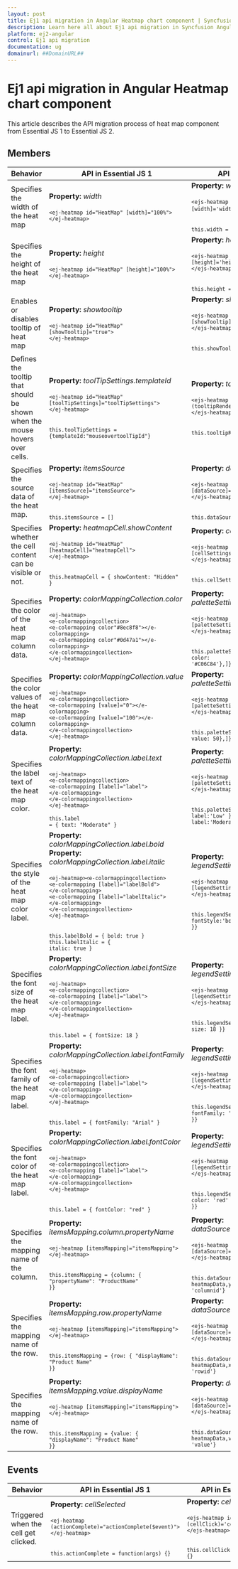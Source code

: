 ```yaml
---
layout: post
title: Ej1 api migration in Angular Heatmap chart component | Syncfusion
description: Learn here all about Ej1 api migration in Syncfusion Angular Heatmap chart component of Syncfusion Essential JS 2 and more.
platform: ej2-angular
control: Ej1 api migration 
documentation: ug
domainurl: ##DomainURL##
---
```


# Ej1 api migration in Angular Heatmap chart component

This article describes the API migration process of heat map component from Essential JS 1 to Essential JS 2.

## Members

<!-- markdownlint-disable MD033 -->

| Behavior | API in Essential JS 1 | API in Essential JS 2 |
| --- | --- | --- |
| Specifies the width of the heat map | **Property:**  *width*<br/><br/><code>`<ej-heatmap id="HeatMap" [width]="100%">`<br/>`</ej-heatmap>`</code>| **Property:**  *width*<br/><br/><code>`<ejs-heatmap id='container' [width]='width'>`</ejs-heatmap>` <br> <br><code>this.width = '300'</code>|
| Specifies the height of the heat map| **Property:**  *height*<br/><br/><code>`<ej-heatmap id="HeatMap" [height]="100%">`<br/>`</ej-heatmap>`</code>| **Property:**  *height*<br/><br/><code>`<ejs-heatmap id='container' [height]='height'>`<br/>`</ejs-heatmap>` <br> <br><code>this.height = '300'</code>|
| Enables or disables tooltip of heat map| **Property:**  *showtooltip*<br/><br/><code>`<ej-heatmap id="HeatMap" [showTooltip]="true">`<br/>`</ej-heatmap>`</code>| **Property:**  *showTooltip*<br/><br/><code>`<ejs-heatmap id='container' [showTooltip]='showTooltip'>`<br/>`</ejs-heatmap>` <br> <br><code>this.showTooltip = true</code>|
| Defines the tooltip that should be shown when the mouse hovers over cells.| **Property:**  *toolTipSettings.templateId*<br/><br/><code>`<ej-heatmap id="HeatMap" [toolTipSettings]="toolTipSettings">`<br/>`</ej-heatmap>`<br> <br><code>this.toolTipSettings = {templateId:"mouseovertoolTipId"}</code>|**Property:**  *tooltipRender*<br/><br/><code>`<ejs-heatmap id='container' (tooltipRender)='tooltipRender($event)'>`<br/>`</ejs-heatmap>`<br> <br><code>this.tooltipRender = function(args) {};</code>|
| Specifies the source data of the heat map.| **Property:**  *itemsSource*<br/><br/><code>`<ej-heatmap id="HeatMap" [itemsSource]="itemsSource">`<br/>`</ej-heatmap>`<br> <br><code>this.itemsSource = []</code>| **Property:**  *dataSource*<br/><br/><code>`<ejs-heatmap id='container' [dataSource]='dataSource'>`<br>`</ejs-heatmap>`<br> <br><code>this.dataSource = []</code>|
| Specifies whether the cell content can be visible or not.| **Property:**  *heatmapCell.showContent*<br/><br/><code>`<ej-heatmap id="HeatMap" [heatmapCell]="heatmapCell">`<br/>`</ej-heatmap>`<br> <br><code>this.heatmapCell = { showContent: "Hidden" }</code>| **Property:**  *cellSettings.showLabel* <br><br><code>`<ejs-heatmap id='container' [cellSettings]='cellSettings'>`<br>`</ejs-heatmap>`<br> <br><code>this.cellSettings = {showLabel: false}</code>|
| Specifies the color of the heat map column data.| **Property:**  *colorMappingCollection.color*<br/><br/><code>`<ej-heatmap>`<br>`<e-colormappingcollection>`<br>`<e-colormapping color"#8ec8f8"></e-colormapping>`<br>`<e-colormapping color"#0d47a1"></e-colormapping>`<br>`</e-colormappingcollection>`<br>`</ej-heatmap>`</code>| **Property:**  *paletteSettings.palette.color*<br/><br/><code>`<ejs-heatmap id='container' [paletteSettings]='paletteSettings'>`<br>`</ejs-heatmap>`<br> <br><code>this.paletteSettings = {palette: [{ color: '#C06C84'},]}</code>|
| Specifies the color values of the heat map column data.| **Property:**  *colorMappingCollection.value*<br/><br/><code>`<ej-heatmap>`<br>`<e-colormappingcollection>`<br>`<e-colormapping [value]="0"></e-colormapping>`<br>`<e-colormapping [value]="100"></e-colormapping>`<br>`</e-colormappingcollection>`<br>`</ej-heatmap>`</code>| **Property:**  *paletteSettings.palette.value*<br/><br/><code>`<ejs-heatmap id='container' [paletteSettings]='paletteSettings'>`<br>`</ejs-heatmap>`<br> <br><code>this.paletteSettings = {palette: [{ value: 50},]}</code>|
| Specifies the label text of the heat map color.| **Property:**  *colorMappingCollection.label.text*<br/><br/><code>`<ej-heatmap>`<br>`<e-colormappingcollection>`<br>`<e-colormapping [label]="label">`<br>`</e-colormapping>`<br>`</e-colormappingcollection>`<br>`</ej-heatmap>`<br><br><code>this.label = { text: "Moderate" }</code>| **Property:**  *paletteSettings.palette.label*<br/><br/><code>`<ejs-heatmap id='container' [paletteSettings]='paletteSettings'>`<br>`</ejs-heatmap>`<br> <br><code>this.paletteSettings = {palette: [{ label:'Low' },{ label:'Moderate' }]}</code>|
| Specifies the style of the heat map color label.| **Property:**  *colorMappingCollection.label.bold* **Property:**  *colorMappingCollection.label.italic*<br/><br/><code>`<ej-heatmap><e-colormappingcollection>`<br>`<e-colormapping [label]="labelBold">`<br>`</e-colormapping>`<br>`<e-colormapping [label]="labelItalic">`<br>`</e-colormapping>`<br>`</e-colormappingcollection>`<br>`</ej-heatmap>`<br> <br><code>this.labelBold = { bold: true }<br>this.labelItalic = { italic: true }</code>| **Property:**  *legendSettings.textStyle.fontStyle*<br/><br/><code>`<ejs-heatmap id='container' [legendSettings]='legendSettings'>`<br>`</ejs-heatmap>`<br> <br><code>this.legendSettings = {textStyle: { fontStyle:'bold' }}</code>|
| Specifies the font size of the heat map label.| **Property:**  *colorMappingCollection.label.fontSize*<br/><br/><code>`<ej-heatmap>`<br>`<e-colormappingcollection>`<br>`<e-colormapping [label]="label">`<br>`</e-colormapping>`<br>`</e-colormappingcollection>`<br>`</ej-heatmap>`<br> <br><code>this.label = { fontSize: 18 }</code>| **Property:**  *legendSettings.textStyle.size*<br/><br/><code>`<ejs-heatmap id='container' [legendSettings]='legendSettings'>`<br>`</ejs-heatmap>`<br> <br><code>this.legendSettings = {textStyle: { size: 18 }}</code>|
| Specifies the font family of the heat map label.| **Property:**  *colorMappingCollection.label.fontFamily*<br/><br/><code>`<ej-heatmap>`<br>`<e-colormappingcollection>`<br>`<e-colormapping [label]="label">`<br>`</e-colormapping>`<br>`</e-colormappingcollection>`<br>`</ej-heatmap>`<br> <br><code>this.label = { fontFamily: "Arial" }</code>| **Property:**  *legendSettings.textStyle.fontFamily*<br/><br/><code>`<ejs-heatmap id='container' [legendSettings]='legendSettings'>`<br>`</ejs-heatmap>`<br> <br><code>this.legendSettings = {textStyle: { fontFamily: 'Arial' }}</code>|
| Specifies the font color of the heat map label.| **Property:**  *colorMappingCollection.label.fontColor*<br/><br/><code>`<ej-heatmap>`<br>`<e-colormappingcollection>`<br>`<e-colormapping [label]="label">`<br>`</e-colormapping>`<br>`</e-colormappingcollection>`<br>`</ej-heatmap>`<br> <br><code>this.label = { fontColor: "red" }</code>| **Property:**  *legendSettings.textStyle.fontFamily*<br/><br/><code>`<ejs-heatmap id='container' [legendSettings]='legendSettings'>`<br>`</ejs-heatmap>`<br> <br><code>this.legendSettings = {textStyle: { color: 'red' }}</code>|
| Specifies the mapping name of the column.| **Property:**  *itemsMapping.column.propertyName*<br/><br/><code>`<ej-heatmap [itemsMapping]="itemsMapping">`<br>`</ej-heatmap>`<br> <br><code>this.itemsMapping = {column: { "propertyName": "ProductName" }}</code>| **Property:**  *dataSource.yDataMapping*<br/><br/><code>`<ejs-heatmap id='container' [dataSource]='dataSource'>`<br>`</ejs-heatmap>`<br> <br><code>this.dataSource = {data: heatmapData,yDataMapping: 'columnid'}</code>|
| Specifies the mapping name of the row.| **Property:**  *itemsMapping.row.propertyName*<br/><br/><code>`<ej-heatmap [itemsMapping]="itemsMapping">`<br>`</ej-heatmap>`<br> <br><code>this.itemsMapping = {row: { "displayName": "Product Name" }}</code>| **Property:**  *dataSource.xDataMapping*<br/><br/><code>`<ejs-heatmap id='container' [dataSource]='dataSource'>`<br>`</ejs-heatmap>`<br> <br><code>this.dataSource = {data: heatmapData,xDataMapping: 'rowid'}</code>
| Specifies the mapping name of the row.</b>| **Property:**  *itemsMapping.value.displayName*<br/><br/><code>`<ej-heatmap [itemsMapping]="itemsMapping">`<br>`</ej-heatmap>`<br> <br><code>this.itemsMapping = {value: { "displayName": "Product Name" }}</code>| **Property:**  *dataSource.valueMapping*<br/><br/><code>`<ejs-heatmap id='container' [dataSource]='dataSource'>`<br>`</ejs-heatmap>`<br> <br><code>this.dataSource = {data: heatmapData,valueMapping: 'value'}</code>|

## Events

<!-- markdownlint-disable MD033 -->

| Behavior | API in Essential JS 1 | API in Essential JS 2 |
| --- | --- | --- |
| Triggered when the cell get clicked.| **Property:**  *cellSelected*<br/><br/><code>`<ej-heatmap (actionComplete)="actionComplete($event)">`<br>`</ej-heatmap>`<br> <br><code>this.actionComplete = function(args) {}</code>| **Property:**  *cellClick*<br/><br/><code>`<ejs-heatmap id='container' (cellClick)='cellClick($event)'>`<br>`</ejs-heatmap>`<br><br><code> this.cellClick = function(args) {} </code>|
